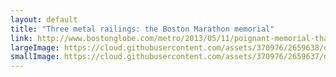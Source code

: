 ```yaml
---
layout: default
title: "Three metal railings: the Boston Marathon memorial"
link: http://www.bostonglobe.com/metro/2013/05/11/poignant-memorial-that-isn-meant-last-city-whose-memory-strong/cGSaww6hQGyaUyIfhbfM6H/igraphic.html
largeImage: https://cloud.githubusercontent.com/assets/370976/2659638/d9188a4a-c016-11e3-8485-5b57628bf093.jpg
smallImage: https://cloud.githubusercontent.com/assets/370976/2659637/d534b2c8-c016-11e3-9598-564893dba1f0.jpg
---
```


